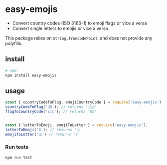 # easy-emojis
- Convert country codes (ISO 3166-1) to emoji flags or vice a versa
- Convert single letters to emojis or vice a versa

This package relies on `String.fromCodePoint`, and does not provide any polyfills.

## install

```bash
# npm
npm install easy-emojis
```

## usage
```javascript
const { countryCodeToFlag, emojiCountryCode } = require('easy-emojis');
countryCodeToFlag('US'); // returns '🇺🇸'
flagToCountryCode('🇺🇸'); // returns 'US'


const { letterToEmoji, emojiToLetter } = require('easy-emojis');
letterToEmoji('S'); // returns '🇸'
emojiToLetter('🇸') // returns 'S'
```

### Run tests
`npm run test`
